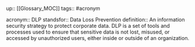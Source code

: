 up:: [[Glossary_MOC]]
tags:: #acronym 

acronym:: DLP
standsfor:: Data Loss Prevention
definition:: An information security strategy to protect corporate data. DLP is a set of tools and processes used to ensure that sensitive data is not lost, misused, or accessed by unauthorized users, either inside or outside of an organization.
